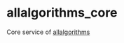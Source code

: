 # allalgorithms_core
Core service of [allalgorithms](https://github.com/pouriasabaghi/allalgorithms)
